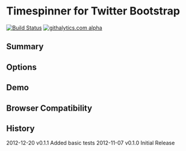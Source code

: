 # Timespinner for Twitter Bootstrap

[![Build Status](https://travis-ci.org/gpluess/bootstrap-timespinner.png)](http://travis-ci.org/gpluess/bootstrap-timespinner)
[![githalytics.com alpha](https://cruel-carlota.gopagodabox.com/5f25f359e64784c2f58febc9d0e594ba "githalytics.com")](http://githalytics.com/gpluess/bootstrap-timespinner)

## Summary

## Options

## Demo

## Browser Compatibility

## History

2012-12-20 v0.1.1 Added basic tests
2012-11-07 v0.1.0 Initial Release
